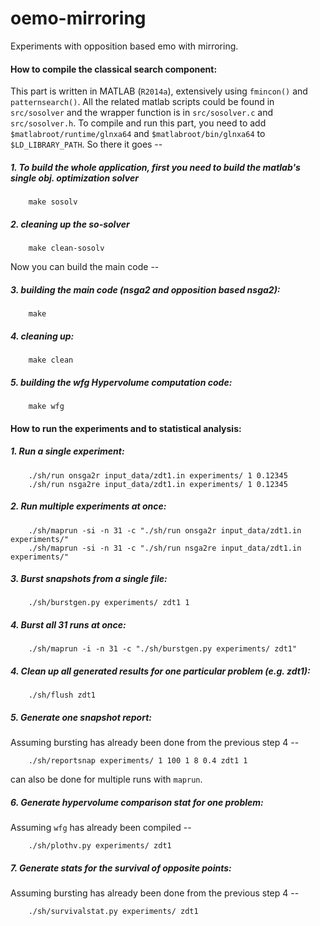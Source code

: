 oemo-mirroring
==============

Experiments with opposition based emo with mirroring.

#### How to compile the classical search component:
This part is written in MATLAB (`R2014a`), extensively using `fmincon()` and `patternsearch()`. All the related matlab scripts could be found in `src/sosolver` and the wrapper function is in `src/sosolver.c` and `src/sosolver.h`. To compile and run this part, you need to add `$matlabroot/runtime/glnxa64` and `$matlabroot/bin/glnxa64` to `$LD_LIBRARY_PATH`. So there it goes -- 

##### 1. To build the whole application, first you need to build the matlab's single obj. optimization solver
```
	make sosolv
```

##### 2. cleaning up the so-solver
```
	make clean-sosolv
```

Now you can build the main code --


##### 3. building the main code (nsga2 and opposition based nsga2):
```
	make
```

##### 4. cleaning up:
```
	make clean
```

##### 5. building the wfg Hypervolume computation code:
```
	make wfg
``` 


#### How to run the experiments and to statistical analysis:

##### 1. Run a single experiment:
```
	./sh/run onsga2r input_data/zdt1.in experiments/ 1 0.12345
	./sh/run nsga2re input_data/zdt1.in experiments/ 1 0.12345
```

##### 2. Run multiple experiments at once:
```
	./sh/maprun -si -n 31 -c "./sh/run onsga2r input_data/zdt1.in experiments/"	
	./sh/maprun -si -n 31 -c "./sh/run nsga2re input_data/zdt1.in experiments/"
```

##### 3. Burst snapshots from a single file:
```
	./sh/burstgen.py experiments/ zdt1 1
```
	
##### 4. Burst all 31 runs at once:
```
	./sh/maprun -i -n 31 -c "./sh/burstgen.py experiments/ zdt1"
```

##### 4. Clean up all generated results for one particular problem (e.g. zdt1):
```
	./sh/flush zdt1
```

##### 5. Generate one snapshot report:

Assuming bursting has already been done from the previous step 4 --

```
	./sh/reportsnap experiments/ 1 100 1 8 0.4 zdt1 1
```
can also be done for multiple runs with `maprun`.

##### 6. Generate hypervolume comparison stat for one problem:

Assuming `wfg` has already been compiled --

```
	./sh/plothv.py experiments/ zdt1
```

##### 7. Generate stats for the survival of opposite points:

Assuming bursting has already been done from the previous step 4 --

```
	./sh/survivalstat.py experiments/ zdt1
```
